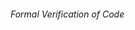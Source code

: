 ###### Formal Verification of Code

[1a]: https://en.wikipedia.org/wiki/Formal_verification
[1b]: https://en.wikipedia.org/wiki/Finite-state_machine	"Finite State Machine"
[1c]: https://en.wikipedia.org/wiki/Transition_system	"Transition system"